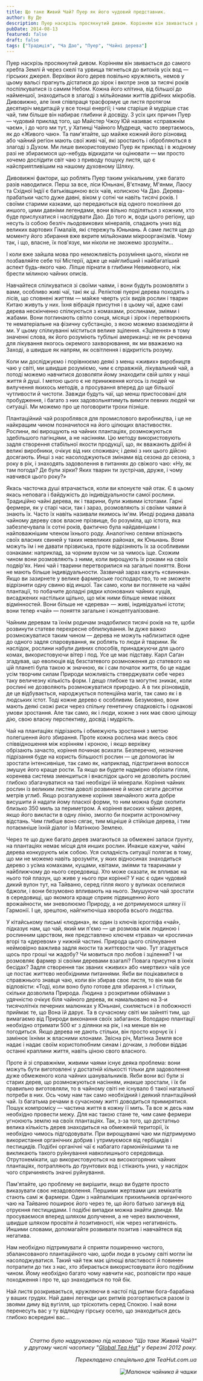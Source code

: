 ```yaml
---
title: Що таке Живий Чай? Пуер як його чудовий представник.
author: Ву Де
description: Пуер наскрізь просякнутий дивом. Корінням він звивається до самого хребта Землі й через скелі та урвища тягнеться до витоків усіх вод — гірських джерел.
pubDate: 2014-08-13
featured: false
draft: false
tags: ["Традиція", "Ча Дао", "Пуер", "Чайні дерева"]
---
```


Пуер наскрізь просякнутий дивом. Корінням він звивається до самого хребта Землі й через скелі та урвища тягнеться до витоків усіх вод — гірських джерел. Верхівки його дерев повільно кружляють, немов у цьому вальсі прагнуть дістатися до зірок і вкотре знов за тисячі років поспілкуватися із самим Небом. Кожна його клітина, від більшої до найменшої, знаходиться в злагоді з мільйонами життів дрібних мікробів. Дивовижно, але їхня співпраця трасформує це листя протягом десятиріч медитацій у все тонші енергії; і чим старіше й мудріше стає чай, тим більше він набирає глибини й досвіду. З усіх цих причин Пуер — чудовий приклад того, що Майстер Чжоу Юй називає «справжнім чаєм», і до чого ми тут, у Хатинці Чайного Мудреця, часто звертаємось, як до «Живого чаю». Та пам'ятайте, що майже кожний його різновид або чайний регіон мають свої живі чаї, які зростають і обробляються в злагоді з Духом. Ми лише використовуємо Пуер як приклад і в жодному разі не збираємося що-небудь відкидати чи оцінювати — ми просто хочемо дослідити світ чаю з приводу пошуку листя, що є найсприятливішим на нашому духовному Шляху.

Дивовижні фактори, що роблять Пуер таким унікальним, уже багато разів наводилися. Перш за все, ліси Юньнані, В'єтнаму, М'янми, Лаосу та Східної Індії є батьківщиною всіх чаїв, колискою Ча Дао. Дерева-прабатьки часто дуже давні, віком у сотні чи навіть тисячі років. І своїми старими казками, що передаються від одного покоління до иншого, цими давніми легендами, вони вільно поділяться з кожним, хто буде прислухатися і наслідувати Дао. До того ж, води цього регіону, що несуть із собою безліч льодовикових мінералів, спадають униз від великих вартових Гімалаїв, які стережуть Юньнань. А саме листя ще до моменту його збирання вже вкрите мільйонами мікроорганізмів. Чому так, і що, власне, їх пов'язує, ми ніколи не зможемо зрозуміти...

І коли вже зайшла мова про неможливість розуміння цього, ніколи не позбавляйте себе тої Містерії, адже це найглибший і найбагатіший аспект будь-якого чаю. Ліпше пірнати в глибини Невимовного, ніж брести мілиною чайних описів.

Навчайтеся спілкуватися зі своїми чаями, і вони будуть розмовляти з вами, особливо живі чаї, такі як ці. Реліктові пуерні дерева походять з лісів, що сповнені життям — майже чверть усіх видів рослин і тварин Китаю живуть у них. Їхня вібрація присутня і в цьому чаї, адже самі дерева нескінченно спілкуються з комахами, рослинами, зміями і жабами. Вони поглинають світло сонця, місяця і зірок і перетворюють те нематеріальне на фізичну субстанцію, з якою можемо взаємодіяти й ми. У цьому спілкуванні міститься велике зцілення. «Зцілення» в тому значенні слова, як його розуміють тубільні американці: не як речовина для лікування якогось окремого захворювання, як ми вважаємо на Заході, а швидше як напрям, як освітлення і відкритість розуму.

Коли ми досліджуємо і порівнюємо деякі з менш «живих» виробництв чаю у світі, ми швидше розуміємо, чим є справжній, лікувальний чай, а потоді можемо навчитися дозволяти йому знаходити свій шлях у наші життя й душі. І метою цього є не приниження когось із людей чи вилучення якихось методів, а просування вперед до ще більшої чутливости й чистоти. Завжди будуть чаї, що менш пристосовані для пробудження, і багато з них задовольнятимуть вимоги певних людей чи ситуації. Ми можемо про це поговорити трохи пізніше.

Плантаційний чай розроблявся для промислового виробництва, і це не найкращим чином позначилося на його цілющих властивостях. Рослини, які вирощують на чайних плантаціях, розмножуються здебільшого пагінцями, а не насінням. Цю методу використовують задля створення стабільної якости продукції, що, як вважають дрібні й великі виробники, очікує від них споживач; і деякі з них цього дійсно досягають. Инші з нас насолоджуються змінами від сезона до сезона, з року в рік, і знаходять задоволення в питаннях до свіжого чаю: «Ну, як там погода? Де були зірки? Яких тварин ти зустрічав, друже, і чому навчився цього року?»

Якась часточка душі втрачається, коли ви клонуєте чай отак. Є в цьому якась неповага і байдужість до індивідуальности самої рослини. Традиційно чайні дерева, як і тварини, були живими істотами. Гарні фермери, як у старі часи, так і зараз, розмовляють зі своїми чаями й знають їх. Часто їх навіть називали якимось ім'ям. Иноді родина давала чайному дереву своє власне прізвище, бо розуміла, що істота, яка забезпечувала їх сотні років, фактично була найдавнішим і найповажнішим членом їхнього роду. Аналогічно селяни впізнають своїх власних свиней у таких невеликих районах, як Юньнань. Вони можуть їм і не давати прізвиська, проте відрізняють їх за особливими ознаками: наприклад, за чорним вухом чи за чимось іще. Схожим чином вони розмовляють з ними, коли вирощують їх роками на своїх подвір'ях. Нині чай і тварини перетворилися на загальні поняття. Вони не мають більше індивідуальности. Зазвичай зараз кажуть «свинина». Якщо ви зазирнете у велике фармерське господарство, то не зможете відрізнити одну свиню від иншої. Так само, коли ви поглянете на чайні плантації, то побачите доладні рядки клонованих чайних кущів, висаджених настільки щільно, що між ними більше немає ніяких відмінностей. Вони більше не «дерева» — живі, індивідуальні істоти; вони тепер «чай» — поняття загальне і концептуалізоване.

Чайним деревам та їхнім родичам знадобилися тисячі років на те, щоби розвинути статеве перехресне обпилкування. Їм дуже важко розмножуватися таким чином — дерева не можуть наблизитися одне до одного задля спаровування, як роблять то люди й тварини. Як наслідок, рослини набули дивних способів, принаджуючи для цього комах, використовуючи вітер і под. Усе це має підставу. Карл Саґан згадував, що еволюція від безстатевого розмноження до статевого на цій планеті була такою ж значною, як і сам початок життя, бо це надає усім творчим силам Природи можливість стверджувати себе через таку величезну кількість форм. І дещо глибоке та могутнє зникає, коли рослині не дозволяють розмножуватися природно. А в тих різновидів, де це відбувається, народжується потенційна магія, так само як і в людських істот. Тоді кожне дерево є особливим. Безумовно, вони мають деякі схожі риси через спільну генетичну спадковість і однакові умови зростання. Але так само, як і люди, кожне з них має свою цілющу дію, свою власну перспективу, досвід і мудрість.

Чай на плантаціях підрізають і обмежують зростання з метою полегшення його збирання. Проте кожна рослина має якесь своє співвідношення між корінням і кроною, і якщо верхівку обрізають зачасто, коріння починає всихати. Безперечно, незначне підрізання буде на користь більшості рослин — це допомогає їм зростати інтенсивніше, так само як, наприклад, підстригання волосся змушує його краще рости. Та якщо ви будете надмірно обрізати гілля, коренева система зменшиться і внаслідок цього не дозволить рослині глибоко збагачуватися на такі необхідні їй мінерали. Коріння чайних рослин із великим листям доволі розвинене й може сягати десятки метрів углиб. Якщо розгалужене коріння звичайного жита добре висушити й надати йому пласкої форми, то ним можна буде охопити близько 350 миль за периметром. А коріння високих чайних дерев, якщо його викласти в одну лінію, змогло би покрити астрономічну відстань. Чим глибше воно сягає, тим міцніше й стійкіше дерева, і тим потаємніше їхній діалог із Матінкою Землею.

Через те що дуже багато дерев змагаються за обмежені запаси ґрунту, на плантаціях немає місця для инших рослин. Инакше кажучи, чайні дерева конкурують між собою. Уся складність ситуації полягає в тому, що ми не можемо навіть зрозуміти, у яких відносинах знаходиться дерево з усіма комахами, кущами, квітами, зміями та тваринами у найближчому до нього середовищі. Хто може сказати, як впливає на нього той плазун, що живе у нього при корінні? У нас є один чудовий дикий вулон тут, на Тайваню, серед гілля якого у вуликах оселилися бджоли, і вони безумовно впливають на нього. Змушуючи чай зростати в середовищі, що якомога краще сприяє підвищенню його врожайности, ми зневолюємо Природу, а не дотримуємося шляху її Гармонії. І це, зрештою, найгнитючіша хвороба всього людства.

У кітайському письмі «людина», як один із ключів ієрогліфа «чай», підказує нам, що чай, який ми п'ємо — це розмова між людиною і рослинним царством, яке представлено ключем «трава» чи «рослина» вгорі та «деревом» у нижній частині. Природа цього спілкування неймовірно важлива задля якости та життєвости чаю. Тут згадується щось про гроші чи жадобу? Чи мовиться про любов і зцілення? І чи розмовляє фармер зі своїми деревами взагалі? Повага присутня в їхніх бесідах? Задля створення так званих «живих» або «мертвих» чаїв усе це постає життєво необхідними питаннями. Якби ви поцікавилися в справжнього знавця чаю, коли він збирав своє листя, то він мав би відповісти: «Тоді, коли воно було готове для збирання.» І стільки, скільки дозволила Природа. Людина з розкритими обіймами з удячністю очікує біля чайного дерева, як намальовано на 3-и тисячолітніх печерних малюнках у Юньнані, схиляється і в побожності приймає те, що Вона їй дарує. Та в сучасному світі ми зайняті тим, що вимагаємо від Природи виконання своїх забаганок. Володарю плантації необхідно отримати 500 кг з ділянки на рік, і на менше він не погодиться. Якщо дерева не дають стільки, він просто корчує їх і замінює їхніми ж власними клонами. Звісна річ, Матінка Земля все надає і надає своїм користолюбним синам і дочкам, з любови віддає останні краплини життя, навіть ціною свого власного.

Проте й зі справжніми, живими чаями існує деяка проблема: вони можуть бути виготовлені у достатній кількості тільки для задоволення дуже обмеженого кола чайних шанувальників. Якби вони всі були зі старих дерев, що розмножуються насінням, инакше зростали, і їх би правильно виготовляли, то в чайному світі не існувало б такої нагальної потреби в них. Ось чому нам так само необхідний і деякий плантаційний чай. Із багатьма речами в сучасному житті доводиться примирятися. Пошук компромісу — частина життя в кожну її мить. Та все ж десь нам необхідно провести межу. Для нас такою стане те, чим саме фермери угноюють землю на своїх плантаціях. Так, з-за того, що достатньо велика кількість дерев знаходиться на обмеженій території, їх необхідно чимось підгодовувати. При вирощуванні чаю ми підтримуємо використання органічних добрив і утримуємося від гербіцидів і пестицидів. Подібні органічні чаї є набагато гармонійнішими та не викликають такого руйнування навколишнього середовища. Отрутохемікати, що використовуються на високогоряних чайних плантаціях, потрапляють до ґрунтових вод і стікають униз, у наслідок чого спричиняють значні руйнування.

Пам'ятайте, цю проблему не вирішити, якщо ви будете просто виказувати своє незадоволення. Першими жертвами цих хемікатів стають самі ж фармери. Один з найпалкіших прихильників органічного чаю на Тайваню поширює його через те, що його батько загинув від отруєння пестицидами. І подібні випадки можна знайти деинде. Ми просуваємося вперед шляхом долучення, а не через виключення, швидше шляхом просвіти й позитивності, ніж через негативність. Иншими словами, допомагайте розвивати позитив і навчайтеся від негатива.

Нам необхідно підтримувати й сприяти поширенню чистого, збалансованого плантаційного чаю, щоби люди в усьому світі могли їм насолоджуватися. Такий чай теж має цілющі властивості й повинен потрапити до тих з нас, хто збирається використовувати його подібним чином. Йому необхідно багато чому навчити нас, розповісти про наше походження і про те, що знаходиться по той бік.

Най листя розкривається, кружляючи в настої під ритми бога-барабана у ваших грудях. Най давні легенди цих ритмів розгортаються разом із звоями диму від вугілля, що тріскотить серед Спокою. І най вони перенесуть вас у ту відлюдну гірську оселю, що знаходиться десь глибоко всередині вас...

<p>&nbsp;</p>
<p style="text-align: right;"><span style="font-size: 11pt;"><em>Статтю було надруковано під назвою "Що таке Живий Чай?"<br />у другому числі&nbsp;</em><em>часопису "<a href="http://www.globalteahut.org/">Global Tea Hut</a>" у березні 2012 року.</span></p>
<p style="text-align: right;"><span style="font-size: 11pt;"><em>Перекладено спеціяльно для <em>TeaHut.com.ua</em></em></span></p>
<div style="display: flex; justify-content: end;">
  <img style="display: block;" src="/images/teakettle.gif" alt="Малюнок чайника й чашки" />
</div>